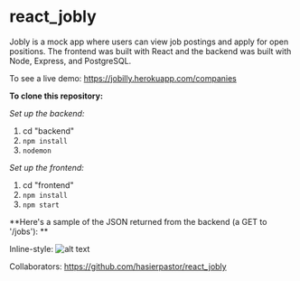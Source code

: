 # react_jobly

Jobly is a mock app where users can view job postings and apply for open positions. The frontend was built with React and the backend was built with Node, Express, and PostgreSQL.

To see a live demo: https://jobilly.herokuapp.com/companies

**To clone this repository:**

*Set up the backend:*
1. cd "backend"
2. `npm install`
3. `nodemon`

*Set up the frontend:*
1. cd "frontend"
2. `npm install`
3. `npm start`

**Here's a sample of the JSON returned from the backend (a GET to '/jobs'): **

Inline-style: 
![alt text](https://github.com/SKaplan01/react_jobly/blob/master/images/backend.png "Sample JSON returned from GET to '/jobs'")


Collaborators: https://github.com/hasierpastor/react_jobly


